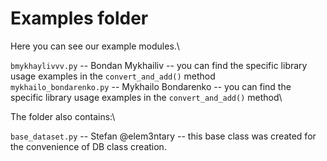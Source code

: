 # Examples folder

Here you can see our example modules.\

`bmykhaylivvv.py` -- Bondan Mykhailiv -- you can find the specific library usage examples in the `convert_and_add()` method\
`mykhailo_bondarenko.py` -- Mykhailo Bondarenko -- you can find the specific library usage examples in the `convert_and_add()` method\

The folder also contains:\

`base_dataset.py` -- Stefan @elem3ntary -- this base class was created for the convenience of DB class creation.
